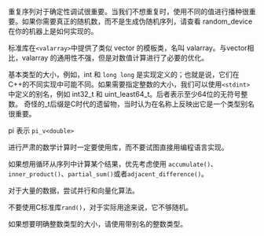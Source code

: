 重复序列对于确定性调试很重要。当我们不想重复时，使用不同的值进行播种很重要。如果你需要真正的随机数，而不是生成伪随机序列，请查看 random_device 在你的机器上是如何实现的。

标准库在`<valarray>`中提供了类似 vector 的模板类，名叫 valarray。与vector相比，valarray 的通用性不强，但是对数值计算进行了必要的优化。

基本类型的大小，例如，int 和 `long long` 是实现定义的；也就是说，它们在C++的不同实现中可能不同。如果需要指定整数的大小，我们可以使用`<stdint>`中定义的别名，例如 int32_t 和 uint_least64_t。后者表示至少64位的无符号整数。
奇怪的_t后缀是C时代的遗留物，当时认为在名称上反映出它是一个类型别名很重要。

pi 表示 `pi_v<double>`

进行严肃的数学计算时一定要使用库，而不要试图直接用编程语言实现。

如果想用循环从序列中计算某个结果，优先考虑使用 `accumulate()`、`inner_product()`、`partial_sum()`或者`adjacent_difference()`。

对于大量的数据，尝试并行和向量化算法。

不要使用C标准库`rand()`，对于实际用途来说，它不够随机。

如果想要明确整数类型的大小，请使用带别名的整数类型。
